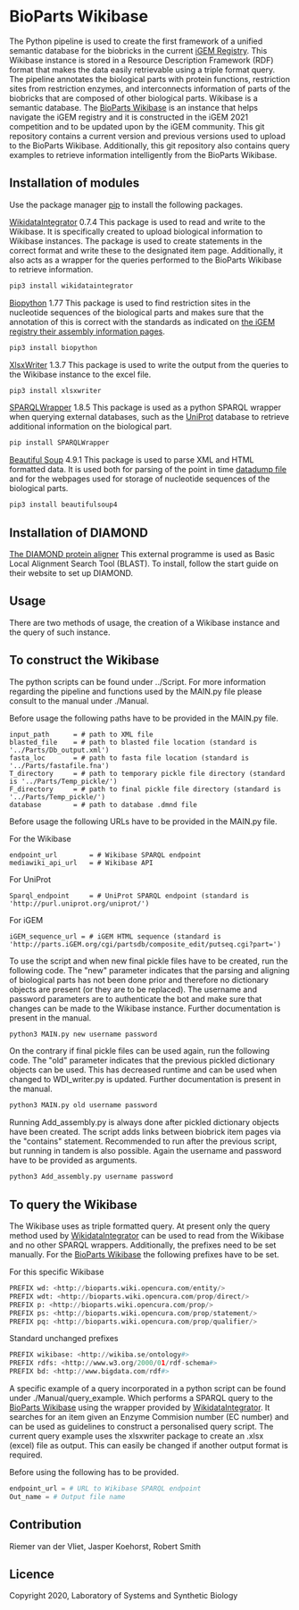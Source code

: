 # BioParts Wikibase

The Python pipeline is used to create the first framework of a unified semantic database for the
biobricks in the current [iGEM Registry](http://parts.igem.org/Main_Page). This Wikibase instance is stored in 
a Resource Description Framework (RDF) format that makes the data easily retrievable using a triple format query. 
The pipeline annotates the biological parts with protein functions, restriction sites from restriction
enzymes, and interconnects information of parts of the biobricks that are composed of other biological parts. 
Wikibase is a semantic database. The [BioParts Wikibase](https://bioparts.wiki.opencura.com/wiki/Main_Page) 
is an instance that helps navigate the iGEM registry and it is constructed in the iGEM 2021 competition and to be updated upon
by the iGEM community. This git repository contains a current version and previous versions used to
upload to the BioParts Wikibase. Additionally, this git repository also contains query examples to
retrieve information intelligently from the BioParts Wikibase.


## Installation of modules

Use the package manager [pip](https://pip.pypa.io/en/stable/) to install the following packages.


[WikidataIntegrator](https://github.com/SuLab/WikidataIntegrator) 0.7.4 This package is used to read and write to the 
Wikibase. It is specifically created to upload biological
information to Wikibase instances. The package is used to create statements in the correct format
and write these to the designated item page. Additionally, it also acts as a wrapper for the queries
performed to the BioParts Wikibase to retrieve information.
```bash
pip3 install wikidataintegrator
```
[Biopython](https://biopython.org/wiki/Download) 1.77 This package is used to find restriction sites in the nucleotide 
sequences of the biological parts and
makes sure that the annotation of this is correct with the standards as indicated on
 [the iGEM registry their assembly information pages](http://parts.igem.org/Help:Assembly_Compatibility).
```bash
pip3 install biopython 
```
[XlsxWriter](https://xlsxwriter.readthedocs.io/index.html) 1.3.7 This package is used to write the output from the
 queries to the Wikibase instance to the excel file.
```bash
pip3 install xlsxwriter
```
[SPARQLWrapper](https://pypi.org/project/SPARQLWrapper/) 1.8.5 This package is used as a python SPARQL wrapper when
 querying external databases, such as the [UniProt](https://sparql.uniprot.org/sparql) database to retrieve additional information on the biological part. 
```bash
pip install SPARQLWrapper
```
[Beautiful Soup](https://www.crummy.com/software/BeautifulSoup/bs4/doc/) 4.9.1 This package is used to parse XML and HTML
 formatted data. It is used both for parsing of the point in time [datadump file](http://parts.igem.org/Registry_API) 
 and for the webpages used for storage of nucleotide sequences of the biological parts. 
```bash
pip3 install beautifulsoup4
```

## Installation of DIAMOND
[The DIAMOND protein aligner](http://www.diamondsearch.org/index.php) This external programme is used as Basic Local 
 Alignment Search Tool (BLAST). To install, follow the start guide on their website to set up DIAMOND.

## Usage
There are two methods of usage, the creation of a Wikibase instance and the query of such instance.

## To construct the Wikibase

The python scripts can be found under ../Script. For more information regarding the pipeline and functions used by the
MAIN.py file please consult to the manual under ./Manual. 

Before usage the following paths have to be provided in the MAIN.py file. 

```python3
input_path      = # path to XML file 
blasted_file    = # path to blasted file location (standard is '../Parts/Db_output.xml')
fasta_loc       = # path to fasta file location (standard is '../Parts/fastafile.fna')
T_directory     = # path to temporary pickle file directory (standard is '../Parts/Temp_pickle/') 
F_directory     = # path to final pickle file directory (standard is '../Parts/Temp_pickle/')
database        = # path to database .dmnd file
```

Before usage the following URLs have to be provided in the MAIN.py file.

For the Wikibase
```python3
endpoint_url        = # Wikibase SPARQL endpoint
mediawiki_api_url   = # Wikibase API
```

For UniProt
```python3
Sparql_endpoint     = # UniProt SPARQL endpoint (standard is 'http://purl.uniprot.org/uniprot/')
```

For iGEM
```python3
iGEM_sequence_url = # iGEM HTML sequence (standard is 'http://parts.iGEM.org/cgi/partsdb/composite_edit/putseq.cgi?part=')
```

To use the script and when new final pickle files have to be created, run the following code. The "new" parameter indicates that the parsing
and aligning of biological parts has not been done prior and therefore no dictionary objects are present (or they are to
be replaced). The username and password parameters are to authenticate the bot and make sure that changes can be made to
the Wikibase instance. Further documentation is present in the manual. 
```bash
python3 MAIN.py new username password
```

On the contrary if final pickle files can be used again, run the following code. The "old" parameter indicates that
 the previous pickled dictionary objects can be used. This has decreased runtime and can be used when changed to WDI_writer.py
is updated. Further documentation is present in the manual.
```bash
python3 MAIN.py old username password
```

Running Add_assembly.py is always done after pickled dictionary objects have been created. The script adds links between 
biobrick item pages via the "contains" statement. Recommended to run after the previous script, but running in 
tandem is also possible. Again the username and password have to be provided as arguments. 
```bash
python3 Add_assembly.py username password
```

## To query the Wikibase 

The Wikibase uses as triple formatted query. At present only the query method used by [WikidataIntegrator](https://github.com/SuLab/WikidataIntegrator)
can be used to read from the Wikibase and no other SPARQL wrappers. Additionally, the prefixes need to be set manually. 
For the [BioParts Wikibase](https://bioparts.wiki.opencura.com/wiki/Main_Page) the following prefixes have to be set. 

For this specific Wikibase
```python
PREFIX wd: <http://bioparts.wiki.opencura.com/entity/>
PREFIX wdt: <http://bioparts.wiki.opencura.com/prop/direct/>
PREFIX p: <http://bioparts.wiki.opencura.com/prop/>
PREFIX ps: <http://bioparts.wiki.opencura.com/prop/statement/>
PREFIX pq: <http://bioparts.wiki.opencura.com/prop/qualifier/>
```
Standard unchanged prefixes 
```python
PREFIX wikibase: <http://wikiba.se/ontology#>
PREFIX rdfs: <http://www.w3.org/2000/01/rdf-schema#>
PREFIX bd: <http://www.bigdata.com/rdf#>
```

A specific example of a query incorporated in a python script can be found under ./Manual/query_example. 
Which performs a SPARQL query to the [BioParts Wikibase](https://bioparts.wiki.opencura.com/wiki/Main_Page)
using the wrapper provided by [WikidataIntegrator](https://github.com/SuLab/WikidataIntegrator). 
It searches for an item given an Enzyme Commision number (EC number) and can be used as guidelines to construct a 
personalised query script. The current query example uses the xlsxwriter package to create an .xlsx (excel) file as 
output. This can easily be changed if another output format is required.

Before using the following has to be provided.

```python
endpoint_url = # URL to Wikibase SPARQL endpoint
Out_name = # Output file name
```

## Contribution

Riemer van der Vliet,
Jasper Koehorst,
Robert Smith

## Licence

Copyright 2020, Laboratory of Systems and Synthetic Biology 

